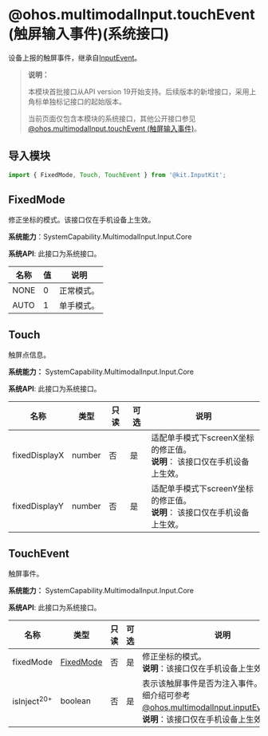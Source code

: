 # @ohos.multimodalInput.touchEvent (触屏输入事件)(系统接口)

设备上报的触屏事件，继承自[InputEvent](./js-apis-inputevent.md)。

> **说明：**
>
> 本模块首批接口从API version 19开始支持。后续版本的新增接口，采用上角标单独标记接口的起始版本。
>
> 当前页面仅包含本模块的系统接口，其他公开接口参见[@ohos.multimodalInput.touchEvent (触屏输入事件)](js-apis-touchevent.md)。

## 导入模块

```js
import { FixedMode, Touch, TouchEvent } from '@kit.InputKit';
```

## FixedMode

修正坐标的模式。该接口仅在手机设备上生效。

**系统能力**：SystemCapability.MultimodalInput.Input.Core

**系统API**: 此接口为系统接口。

| 名称          | 值  | 说明   |
| ------------ | ------ | ---- |
| NONE       |  0 | 正常模式。 |
| AUTO |  1 | 单手模式。 |

## Touch

触屏点信息。

**系统能力：** SystemCapability.MultimodalInput.Input.Core

**系统API**: 此接口为系统接口。

| 名称          | 类型   | 只读   | 可选   | 说明                                  |
| ----------- | ------ | ---- | ---- | ----------------------------------- |
| fixedDisplayX | number| 否    | 是    | 适配单手模式下screenX坐标的修正值。<br> **说明**： 该接口仅在手机设备上生效。 |
| fixedDisplayY | number| 否    | 是    | 适配单手模式下screenY坐标的修正值。<br> **说明**： 该接口仅在手机设备上生效。    |

## TouchEvent

触屏事件。

**系统能力：** SystemCapability.MultimodalInput.Input.Core

**系统API**: 此接口为系统接口。

| 名称         | 类型       | 只读   | 可选   | 说明        |
| ---------- | ---------- | ---- | ---- | --------- |
| fixedMode  | [FixedMode](#fixedmode)   | 否    | 是    | 修正坐标的模式。<br> **说明**：该接口仅在手机设备上生效。|
| isInject<sup>20+</sup>  | boolean   | 否    | 是    | 表示该触屏事件是否为注入事件。注入事件详细介绍可参考[@ohos.multimodalInput.inputEventClient](js-apis-inputeventclient-sys.md)。<br> **说明**：该接口仅在手机设备上生效。|
